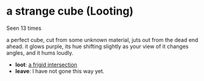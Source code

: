 # a strange cube (Looting)

Seen 13 times

a perfect cube, cut from some unknown material, juts out from the dead end ahead. it glows purple, its hue shifting slightly as your view of it changes angles, and it hums loudly.

- **loot**: [a frigid intersection](a-frigid-intersection-Ntmsnt3.md)
- **leave**: I have not gone this way yet.
